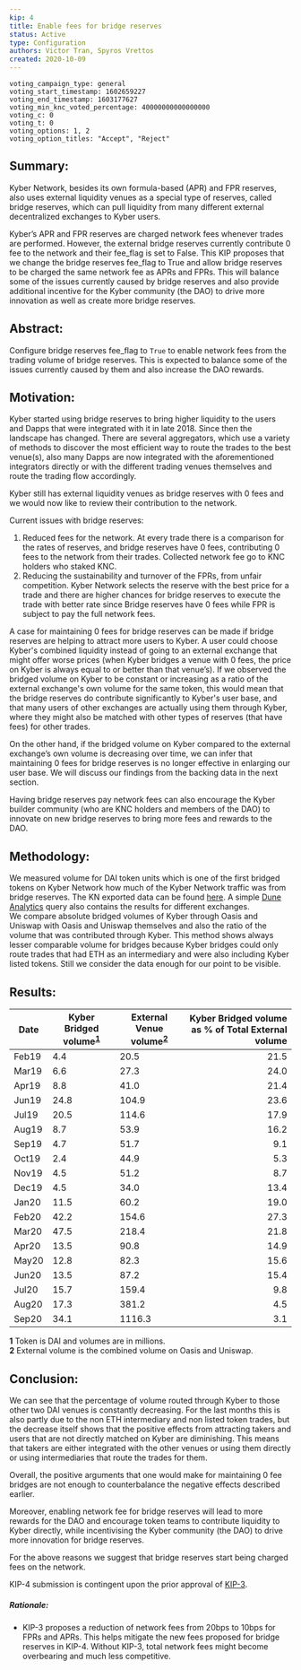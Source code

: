```yaml
---
kip: 4
title: Enable fees for bridge reserves
status: Active
type: Configuration
authors: Victor Tran, Spyros Vrettos
created: 2020-10-09
---
```



```
voting_campaign_type: general
voting_start_timestamp: 1602659227
voting_end_timestamp: 1603177627
voting_min_knc_voted_percentage: 40000000000000000
voting_c: 0
voting_t: 0
voting_options: 1, 2
voting_option_titles: "Accept", "Reject"
```


## Summary:

Kyber Network, besides its own formula-based (APR) and FPR reserves, also uses external liquidity venues as a special type of reserves, called bridge reserves, which can pull liquidity from many different external decentralized exchanges to Kyber users.  

Kyber’s APR and FPR reserves are charged network fees whenever trades are performed. However, the external bridge reserves currently contribute 0 fee to the network and their fee_flag is set to False. This KIP proposes that we change the bridge reserves fee_flag to True and allow bridge reserves to be charged the same network fee as APRs and FPRs. This will balance some of the issues currently caused by bridge reserves and also provide additional incentive for the Kyber community (the DAO) to drive more innovation as well as create more bridge reserves. 


## Abstract:

Configure bridge reserves fee_flag to `True` to enable network fees from the trading volume of bridge reserves. This is expected to balance some of the issues currently caused by them and also increase the DAO rewards.

## Motivation:

Kyber started using bridge reserves to bring higher liquidity to the users and Dapps that were integrated with it in late 2018. Since then the landscape has changed. There are several aggregators, which use a variety of methods to discover the most efficient way to route the trades to the best venue(s), also many Dapps are now integrated with the aforementioned integrators directly or with the different trading venues themselves and route the trading flow accordingly. 

Kyber still has external liquidity venues as bridge reserves with 0 fees and we would now like to review their contribution to the network. 

Current issues with bridge reserves:  

1. Reduced fees for the network. At every trade there is a comparison for the rates of reserves, and bridge reserves have 0 fees, contributing 0 fees to the network from their trades. Collected network fee go to KNC holders who staked KNC. 
2. Reducing the sustainability and turnover of the FPRs, from unfair competition. Kyber Network selects the reserve with the best price for a trade and there are higher chances for bridge reserves to execute the trade with better rate since Bridge reserves have 0 fees while FPR is subject to pay the full network fees.  

A case for maintaining 0 fees for bridge reserves can be made if bridge reserves are helping to attract more users to Kyber. A user could choose Kyber's combined liquidity instead of going to an external exchange that might offer worse prices (when Kyber bridges a venue with 0 fees, the price on Kyber is always equal to or better than that venue’s). If we observed the bridged volume on Kyber to be constant or increasing as a ratio of the external exchange's own volume for the same token, this would mean that the bridge reserves do contribute significantly to Kyber's user base, and that many users of other exchanges are actually using them through Kyber, where they might also be matched with other types of reserves (that have fees) for other trades.  

On the other hand, if the bridged volume on Kyber compared to the external exchange’s own volume is decreasing over time, we can infer that maintaining 0 fees for bridge reserves is no longer effective in enlarging our user base. We will discuss our findings from the backing data in the next section.  

Having bridge reserves pay network fees can also encourage the Kyber builder community (who are KNC holders and members of the DAO) to innovate on new bridge reserves to bring more fees and rewards to the DAO.


## Methodology:

We measured volume for DAI token units which is one of the first bridged tokens on Kyber Network how much of the Kyber Network traffic was from bridge reserves. The KN exported data can be found [here](https://drive.google.com/drive/folders/1CIqcFeALVPChpJ7oGRAb8oQWhnXeJ5lt?usp=sharing). A simple [Dune Analytics](https://explore.duneanalytics.com/public/dashboards/02VMomTF7A4TweXeoacHTwMMqCxkAOfNhbqt4JiS) query also contains the results for different exchanges.  
We compare absolute bridged volumes of Kyber through Oasis and Uniswap with Oasis and Uniswap themselves and also the ratio of the volume that was contributed through Kyber. This method shows always lesser comparable volume for bridges because Kyber bridges could only route trades that had ETH as an intermediary and were also including Kyber listed tokens. Still we consider the data enough for our point to be visible.  


## Results:

Date | Kyber Bridged volume<sup id="a1">[1](#f1)</sup>| External Venue volume<sup id="a2">[2](#f2)</sup> |Kyber Bridged volume as % of Total External volume
------- | --------- | ------- | --------:
Feb19| 4.4 |20.5 | 21.5
Mar19| 6.6 |27.3 | 24.0
Apr19| 8.8 |41.0 | 21.4
Jun19| 24.8 |104.9 | 23.6
Jul19| 20.5 |114.6 | 17.9
Aug19| 8.7 |53.9 | 16.2
Sep19| 4.7 |51.7 | 9.1
Oct19| 2.4 |44.9 | 5.3
Nov19| 4.5 |51.2 | 8.7
Dec19| 4.5 |34.0 | 13.4
Jan20| 11.5 |60.2 | 19.0
Feb20| 42.2 |154.6 | 27.3
Mar20| 47.5 |218.4 | 21.8
Apr20| 13.5 |90.8 | 14.9
May20| 12.8 |82.3 | 15.6
Jun20| 13.5 |87.2 | 15.4
Jul20| 15.7 |159.4 | 9.8
Aug20| 17.3 |381.2 | 4.5
Sep20| 34.1 |1116.3 | 3.1

<b id="f1">1</b> Token is DAI and volumes are in millions.  
<b id="f2">2</b> External volume is the combined volume on Oasis and Uniswap.


## Conclusion:

We can see that the percentage of volume routed through Kyber to those other two DAI venues is constantly decreasing. For the last months this is also partly due to the non ETH intermediary and non listed token trades, but the decrease itself shows that the positive effects from attracting takers and users that are not directly matched on Kyber are diminishing. This means that takers are either integrated with the other venues or using them directly or using intermediaries that route the trades for them.  

Overall, the positive arguments that one would make for maintaining 0 fee bridges are not enough to counterbalance the negative effects described earlier.  

Moreover, enabling network fee for bridge reserves will lead to more rewards for the DAO and encourage token teams to contribute liquidity to Kyber directly, while incentivising the Kyber community (the DAO) to drive more innovation for bridge reserves.

For the above reasons we suggest that bridge reserves start being charged fees on the network.

KIP-4 submission is contingent upon the prior approval of [KIP-3](https://github.com/KyberNetwork/KIPs/blob/master/KIPs/kip-3.md).

##### Rationale:
- KIP-3 proposes a reduction of network fees from 20bps to 10bps for FPRs and APRs. This helps mitigate the new fees proposed for bridge reserves in KIP-4. Without KIP-3, total network fees might become overbearing and much less competitive.

